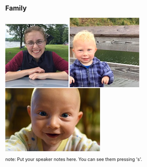 ##  Family

![OCI-Logo](img/zak-fam1.jpg)
![OCI-Logo](img/zak-fam2.jpg)
![OCI-Logo](img/zak-fam3.jpg)

note:
    Put your speaker notes here.
    You can see them pressing 's'.
